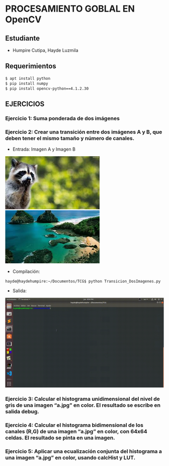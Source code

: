 # PROCESAMIENTO GOBLAL EN OpenCV
## Estudiante
- Humpire Cutipa, Hayde Luzmila

## Requerimientos
```terminal
$ apt install python
$ pip install numpy
$ pip install opencv-python==4.1.2.30
```
## EJERCICIOS

### Ejercicio 1: Suma ponderada de dos imágenes

### Ejercicio 2: Crear una transición entre dos imágenes A y B, que deben tener el mismo tamaño y número de canales.

- Entrada: Imagen A y Imagen B

![](Entrada/imagen1.jpg)
![](Entrada/imagen2.jpg)

- Compilación:

```terminal
hayde@haydehumpire:~/Documentos/TCG$ python Transicion_DosImagenes.py  
```

- Salida:

![](Salida/ejercicio5.gif)


### Ejercicio 3: Calcular el histograma unidimensional del nivel de gris de una imagen “a.jpg” en color. El resultado se escribe en salida debug.

### Ejercicio 4: Calcular el histograma bidimensional de los canales (R,G) de una imagen “a.jpg” en color, con 64x64 celdas. El resultado se pinta en una imagen.

### Ejercicio 5: Aplicar una ecualización conjunta del histograma a una imagen “a.jpg” en color, usando calcHist y LUT.
